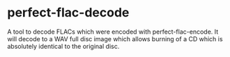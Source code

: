 perfect-flac-decode
===================

A tool to decode FLACs which were encoded with perfect-flac-encode. It will decode to a WAV full disc image which allows burning of a CD which is absolutely identical to the original disc.